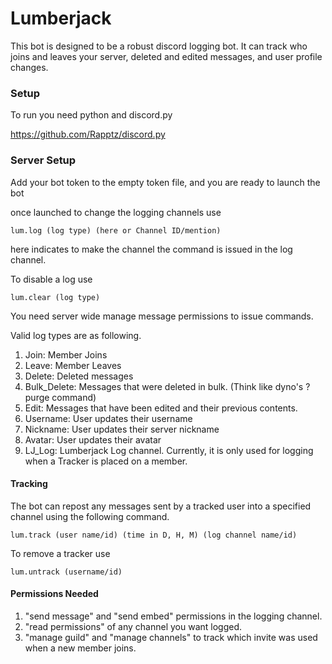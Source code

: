 # Lumberjack

This bot is designed to be a robust discord logging bot. It can track who joins and leaves your server, deleted and
edited messages, and user profile changes.

### Setup

To run you need python and discord.py

https://github.com/Rapptz/discord.py

### Server Setup

Add your bot token to the empty token file, and you are ready to launch the bot

once launched to change the logging channels use

`lum.log (log type) (here or Channel ID/mention)`

here indicates to make the channel the command is issued in the log channel.

To disable a log use

`lum.clear (log type) `

You need server wide manage message permissions to issue commands.

Valid log types are as following.

1. Join: Member Joins
2. Leave: Member Leaves
3. Delete: Deleted messages
4. Bulk_Delete: Messages that were deleted in bulk. (Think like dyno's ?purge command)
5. Edit: Messages that have been edited and their previous contents.
6. Username: User updates their username
7. Nickname: User updates their server nickname
8. Avatar: User updates their avatar
9. LJ_Log: Lumberjack Log channel. Currently, it is only used for logging when a Tracker is placed on a member.

#### Tracking

The bot can repost any messages sent by a tracked user into a specified channel using the following command.

`lum.track (user name/id) (time in D, H, M) (log channel name/id)`

To remove a tracker use

`lum.untrack (username/id)`

#### Permissions Needed

1. "send message" and "send embed" permissions in the logging channel.
2. "read permissions" of any channel you want logged.
3. "manage guild" and "manage channels" to track which invite was used when a new member joins.


